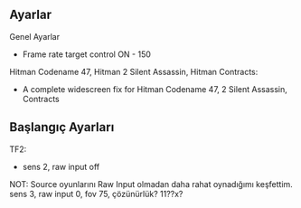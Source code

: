 ## Ayarlar
Genel Ayarlar
* Frame rate target control ON - 150

Hitman Codename 47, Hitman 2 Silent Assassin, Hitman Contracts:
* A complete widescreen fix for Hitman Codename 47, 2 Silent Assassin, Contracts

## Başlangıç Ayarları
TF2:
* sens 2, raw input off

NOT: Source oyunlarını Raw Input olmadan daha rahat oynadığımı keşfettim. sens 3, raw input 0, fov 75, çözünürlük? 11??x?
